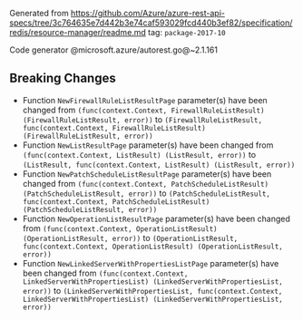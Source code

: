 Generated from https://github.com/Azure/azure-rest-api-specs/tree/3c764635e7d442b3e74caf593029fcd440b3ef82/specification/redis/resource-manager/readme.md tag: `package-2017-10`

Code generator @microsoft.azure/autorest.go@~2.1.161

## Breaking Changes

- Function `NewFirewallRuleListResultPage` parameter(s) have been changed from `(func(context.Context, FirewallRuleListResult) (FirewallRuleListResult, error))` to `(FirewallRuleListResult, func(context.Context, FirewallRuleListResult) (FirewallRuleListResult, error))`
- Function `NewListResultPage` parameter(s) have been changed from `(func(context.Context, ListResult) (ListResult, error))` to `(ListResult, func(context.Context, ListResult) (ListResult, error))`
- Function `NewPatchScheduleListResultPage` parameter(s) have been changed from `(func(context.Context, PatchScheduleListResult) (PatchScheduleListResult, error))` to `(PatchScheduleListResult, func(context.Context, PatchScheduleListResult) (PatchScheduleListResult, error))`
- Function `NewOperationListResultPage` parameter(s) have been changed from `(func(context.Context, OperationListResult) (OperationListResult, error))` to `(OperationListResult, func(context.Context, OperationListResult) (OperationListResult, error))`
- Function `NewLinkedServerWithPropertiesListPage` parameter(s) have been changed from `(func(context.Context, LinkedServerWithPropertiesList) (LinkedServerWithPropertiesList, error))` to `(LinkedServerWithPropertiesList, func(context.Context, LinkedServerWithPropertiesList) (LinkedServerWithPropertiesList, error))`
